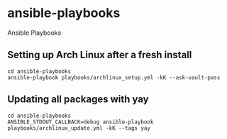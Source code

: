 # ansible-playbooks
Ansible Playbooks

## Setting up Arch Linux after a fresh install
```
cd ansible-playbooks
ansible-playbook playbooks/archlinux_setup.yml -kK --ask-vault-pass
```

## Updating all packages with yay
```
cd ansible-playbooks
ANSIBLE_STDOUT_CALLBACK=debug ansible-playbook playbooks/archlinux_update.yml -kK --tags yay
```
